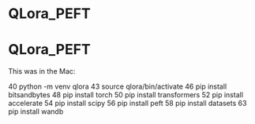 # QLora_PEFT
# QLora_PEFT



This was in the Mac:

   40  python -m venv qlora
   43  source qlora/bin/activate
   46  pip install bitsandbytes
   48  pip install torch
   50  pip install transformers
   52  pip install accelerate
   54  pip install scipy
   56  pip install peft
   58  pip install datasets
   63  pip install wandb



